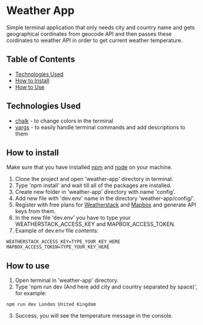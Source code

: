 # Weather App

Simple terminal application that only needs city and country name and gets geographical cordinates from geocode API and then passes these cordinates to weather API in order to get current weather temperature.

## Table of Contents
- [Technologies Used](#technologies-used)
- [How to Install](#how-to-install)
- [How to Use](#how-to-use)

## Technologies Used
- [chalk](https://www.npmjs.com/package/chalk) - to change colors in the terminal
- [yargs](https://www.npmjs.com/package/yargs) - to easily handle terminal commands and add descriptions to them

## How to install

Make sure that you have installed [npm](https://www.npmjs.com/) and [node](https://nodejs.dev/) on your machine.

1. Clone the project and open 'weather-app' directory in terminal.
2. Type 'npm install' and wait till all of the packages are installed.
3. Create new folder in 'weather-app' directory with name 'config'.
4. Add new file with 'dev.env' name in the directory 'weather-app/config/'.
5. Register with free plans for [Weatherstack](https://weatherstack.com/) and [Mapbox](https://www.mapbox.com/) and generate API keys from them.
6. In the new file 'dev.env' you have to type your WEATHERSTACK_ACCESS_KEY and MAPBOX_ACCESS_TOKEN. 
7. Example of dev.env file contents:
```
WEATHERSTACK_ACCESS_KEY=TYPE_YOUR_KEY_HERE
MAPBOX_ACCESS_TOKEN=TYPE_YOUR_KEY_HERE
```

## How to use

1. Open terminal in 'weather-app' directory.
2. Type 'npm run dev (And here add city and country separated by space)', for example:
```
npm run dev London United Kingdom
```
3. Success, you will see the temperature message in the console.
